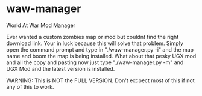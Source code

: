 # waw-manager
World At War Mod Manager

Ever wanted a custom zombies map or mod but couldnt find the right download link.
Your in luck because this will solve that problem. Simply open the command prompt
and type in "./waw-manager.py -i" and the map name and boom the map is being installed.
What about that pesky UGX mod and all the copy and pasting now just type "./waw-manager.py -m"
and UGX Mod and the latest version is installed.

WARNING: This is NOT the FULL VERSION. Don't excpect most of this if not any of this to work.
